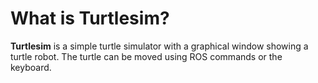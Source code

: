 # What is Turtlesim?
**Turtlesim** is a simple turtle simulator with a graphical window showing a turtle robot. The turtle can be moved using ROS commands or the keyboard.
